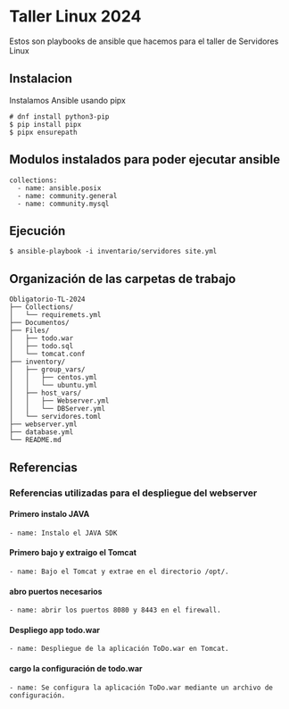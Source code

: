 # Taller Linux 2024
Estos son playbooks de ansible que hacemos para el taller de Servidores Linux

## Instalacion
Instalamos Ansible usando pipx
```
# dnf install python3-pip
$ pip install pipx
$ pipx ensurepath
```
## Modulos instalados para poder ejecutar ansible
```
collections:
  - name: ansible.posix
  - name: community.general
  - name: community.mysql
```
## 


## Ejecución
```
$ ansible-playbook -i inventario/servidores site.yml
```

## Organización de las carpetas de trabajo

```
Obligatorio-TL-2024
├── Collections/
│   └── requiremets.yml
├── Documentos/
├── Files/
│   ├── todo.war
│   ├── todo.sql
│   └── tomcat.conf
├── inventory/
│   ├── group_vars/
│   │   ├── centos.yml
│   │   └── ubuntu.yml
│   ├── host_vars/
│   │   ├── Webserver.yml
│   │   └── DBServer.yml
│   └── servidores.toml
├── webserver.yml
├── database.yml
└── README.md

```
## Referencias

### Referencias utilizadas para el despliegue del webserver

#### Primero instalo JAVA
    - name: Instalo el JAVA SDK

#### Primero bajo y extraigo el Tomcat
    - name: Bajo el Tomcat y extrae en el directorio /opt/.

#### abro puertos necesarios
    - name: abrir los puertos 8080 y 8443 en el firewall.

#### Despliego app todo.war
    - name: Despliegue de la aplicación ToDo.war en Tomcat.

#### cargo la configuración de todo.war
    - name: Se configura la aplicación ToDo.war mediante un archivo de configuración.